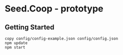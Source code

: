 # Seed.Coop - prototype

## Getting Started

```shell
copy config/config-example.json config/config.json
npm update
npm start
```

